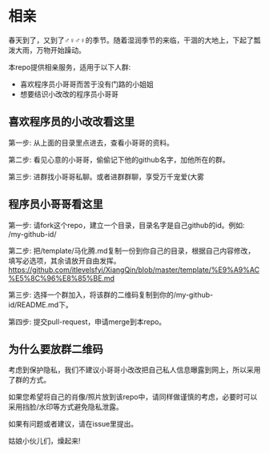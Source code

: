 # 相亲

春天到了，又到了♂♀♂♀的季节。随着湿润季节的来临，干涸的大地上，下起了瓢泼大雨，万物开始躁动。

本repo提供相亲服务，适用于以下人群:
* 喜欢程序员小哥哥而苦于没有门路的小姐姐
* 想要结识小改改的程序员小哥哥

## 喜欢程序员的小改改看这里

第一步: 从上面的目录里点进去，查看小哥哥的资料。

第二步: 看见心意的小哥哥，偷偷记下他的github名字，加他所在的群。

第三步: 进群找小哥哥私聊。或者进群群聊，享受万千宠爱(大雾

## 程序员小哥哥看这里

第一步: 请fork这个repo，建立一个目录，目录名字是自己github的id。例如: /my-github-id/

第二步: 把/template/马化腾.md复制一份到你自己的目录，根据自己内容修改，填写必选项，其余请放开自由发挥。https://github.com/itlevelsfyi/XiangQin/blob/master/template/%E9%A9%AC%E5%8C%96%E8%85%BE.md

第三步: 选择一个群加入，将该群的二维码复制到你的/my-github-id/README.md下。

第四步: 提交pull-request，申请merge到本repo。

## 为什么要放群二维码

考虑到保护隐私，我们不建议小哥哥小改改把自己私人信息曝露到网上，所以采用了群的方式。

如果您希望将自己的肖像/照片放到该repo中，请同样做谨慎的考虑，必要时可以采用挡脸/水印等方式避免隐私泄露。

如果有问题或者建议，请在issue里提出。

姑娘小伙儿们，燥起来!

